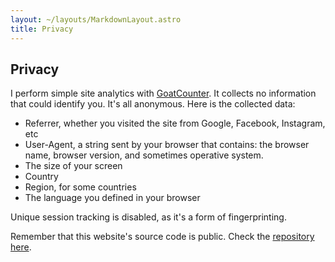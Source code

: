 ```yaml
---
layout: ~/layouts/MarkdownLayout.astro
title: Privacy
---
```


## Privacy

I perform simple site analytics with [GoatCounter](http://goatcounter.com/). It collects no information that could identify you. It's all anonymous. Here is the collected data:
- Referrer, whether you visited the site from Google, Facebook, Instagram, etc
- User-Agent, a string sent by your browser that contains: the browser name, browser version, and sometimes operative system.
- The size of your screen
- Country
- Region, for some countries
- The language you defined in your browser

Unique session tracking is disabled, as it's a form of fingerprinting.

Remember that this website's source code is public. Check the [repository here](https://github.com/jfranciscosousa/jfranciscosousa.com).
